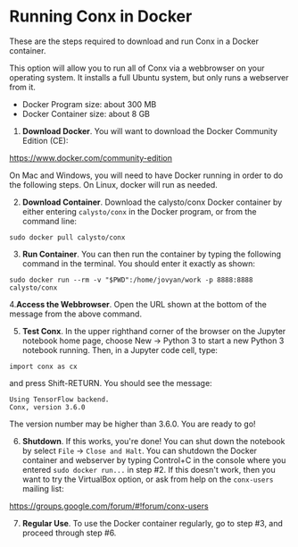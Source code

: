 # Running Conx in Docker

These are the steps required to download and run Conx in a Docker container.

This option will allow you to run all of Conx via a webbrowser on your operating system. It installs a full Ubuntu system, but only runs a webserver from it.

* Docker Program size: about 300 MB
* Docker Container size: about 8 GB

1. **Download Docker**. You will want to download the Docker Community Edition (CE):

https://www.docker.com/community-edition

On Mac and Windows, you will need to have Docker running in order to do the following steps. On Linux, docker will run as needed.

2. **Download Container**. Download the calysto/conx Docker container by either entering `calysto/conx` in the Docker program, or from the command line:

```
sudo docker pull calysto/conx
```

3. **Run Container**. You can then run the container by typing the following command in the terminal. You should enter it exactly as shown:

```
sudo docker run --rm -v "$PWD":/home/jovyan/work -p 8888:8888 calysto/conx
```

4.**Access the Webbrowser**.  Open the URL shown at the bottom of the message from the above command.

5. **Test Conx**. In the upper righthand corner of the browser on the Jupyter notebook home page, choose New -> Python 3 to start a new Python 3 notebook running. Then, in a Jupyter code cell, type:

```
import conx as cx
```

and press Shift-RETURN. You should see the message:

```
Using TensorFlow backend.
Conx, version 3.6.0
```

The version number may be higher than 3.6.0. You are ready to go!

6. **Shutdown**. If this works, you're done! You can shut down the notebook by
select `File` -> `Close and Halt`. You can shutdown the Docker container and webserver
by typing Control+C in the console where you entered `sudo docker run...` in step #2.
If this doesn't work, then you want to try the VirtualBox option,
or ask from help on the `conx-users` mailing list:

https://groups.google.com/forum/#!forum/conx-users


7. **Regular Use**. To use the Docker container regularly, go to step #3, and proceed through step #6.
